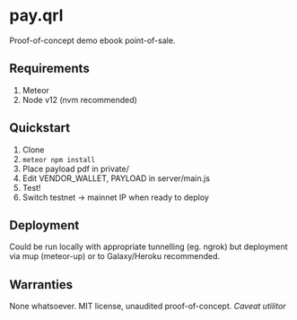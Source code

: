 # pay.qrl

Proof-of-concept demo ebook point-of-sale.

## Requirements

1. Meteor
2. Node v12 (nvm recommended)

## Quickstart

1. Clone
2. `meteor npm install`
3. Place payload pdf in private/
4. Edit VENDOR_WALLET, PAYLOAD in server/main.js
5. Test!
6. Switch testnet -> mainnet IP when ready to deploy

## Deployment

Could be run locally with appropriate tunnelling (eg. ngrok) but deployment via mup (meteor-up) or to Galaxy/Heroku recommended.

## Warranties

None whatsoever.  MIT license, unaudited proof-of-concept. _Caveat utilitor_

